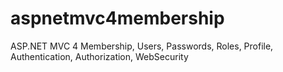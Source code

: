 aspnetmvc4membership
====================

ASP.NET MVC 4 Membership, Users, Passwords, Roles, Profile, Authentication, Authorization, WebSecurity